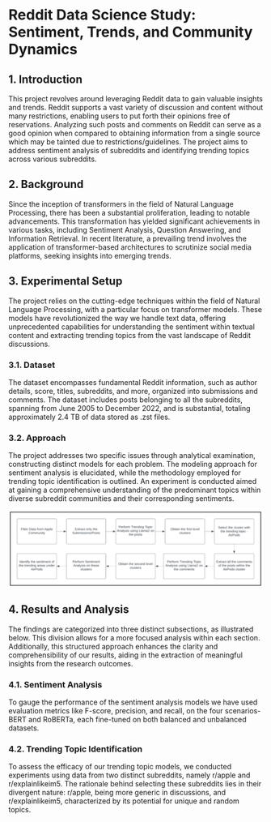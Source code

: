 # Reddit Data Science Study: Sentiment, Trends, and Community Dynamics

## 1. Introduction
This project revolves around leveraging Reddit data to gain valuable insights and trends. Reddit supports a vast variety of discussion and content without many restrictions, enabling users to put forth their opinions free of reservations. Analyzing such posts and comments on Reddit can serve as a good opinion when compared to obtaining information from a single source which may be tainted due to restrictions/guidelines. The project aims to address sentiment analysis of subreddits and identifying trending topics across various subreddits.

## 2. Background
Since the inception of transformers in the field of Natural Language Processing, there has been a substantial proliferation, leading to notable advancements. This transformation has yielded significant achievements in various tasks, including Sentiment Analysis, Question Answering, and Information Retrieval. In recent literature, a prevailing trend involves the application of transformer-based architectures to scrutinize social media platforms, seeking insights into emerging trends.

## 3. Experimental Setup
The project relies on the cutting-edge techniques within the field of Natural Language Processing, with a particular focus on transformer models. These models have revolutionized the way we handle text data, offering unprecedented capabilities for understanding the sentiment within textual content and extracting trending topics from the vast landscape of Reddit discussions.

### 3.1. Dataset
The dataset encompasses fundamental Reddit information, such as author details, score, titles, subreddits, and more, organized into submissions and comments. The dataset includes posts belonging to all the subreddits, spanning from June 2005 to December 2022, and is substantial, totaling approximately 2.4 TB of data stored as .zst files.

### 3.2. Approach
The project addresses two specific issues through analytical examination, constructing distinct models for each problem. The modeling approach for sentiment analysis is elucidated, while the methodology employed for trending topic identification is outlined. An experiment is conducted aimed at gaining a comprehensive understanding of the predominant topics within diverse subreddit communities and their corresponding sentiments.

![flowchart](flowchart.png)

## 4. Results and Analysis
The findings are categorized into three distinct subsections, as illustrated below. This division allows for a more focused analysis within each section. Additionally, this structured approach enhances the clarity and comprehensibility of our results, aiding in the extraction of meaningful insights from the research outcomes.

### 4.1. Sentiment Analysis
To gauge the performance of the sentiment analysis models we have used evaluation metrics like F-score, precision, and recall, on the four scenarios-BERT and RoBERTa, each fine-tuned on both balanced and unbalanced datasets.

### 4.2. Trending Topic Identification
To assess the efficacy of our trending topic models, we conducted experiments using data from two distinct subreddits, namely r/apple and r/explainlikeim5. The rationale behind selecting these subreddits lies in their divergent nature: r/apple, being more generic in discussions, and r/explainlikeim5, characterized by its potential for unique and random topics.
